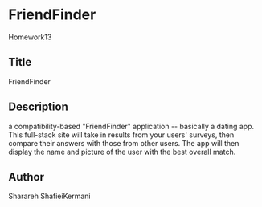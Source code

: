 # FriendFinder
Homework13

##  Title

FriendFinder

## Description

a compatibility-based "FriendFinder" application -- basically a dating app. This full-stack site will take in results from your users' surveys, then compare their answers with those from other users. The app will then display the name and picture of the user with the best overall match. 


## Author

Sharareh ShafieiKermani


